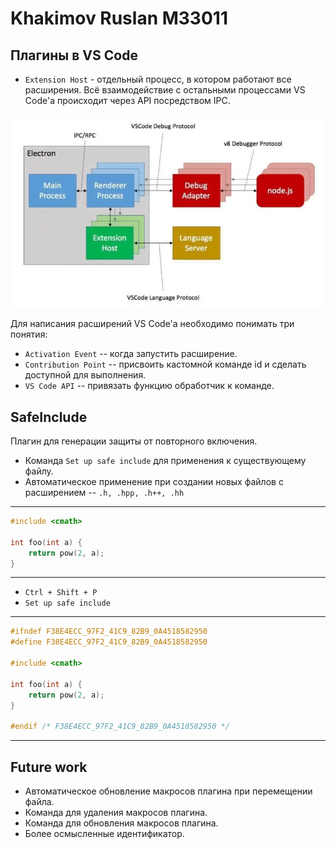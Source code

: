 # Khakimov Ruslan M33011
## Плагины в VS Code

- `Extension Host` - отдельный процесс, в котором работают все расширения. Всё взаимодействие с остальными процессами VS Code'а происходит через API посредством IPC.

![img1](resources/img1.PNG)

Для написания расширений VS Code'а необходимо понимать три понятия:
- `Activation Event` -- когда запустить расширение.
- `Contribution Point` -- присвоить кастомной команде id и сделать доступной для выполнения.
- `VS Code API` -- привязать функцию обработчик к команде.

## SafeInclude

Плагин для генерации защиты от повторного включения.

- Команда `Set up safe include` для применения к существующему файлу.
- Автоматическое применение при создании новых файлов с расширением -- `.h, .hpp, .h++, .hh`

----------

```c++
#include <cmath>

int foo(int a) {
    return pow(2, a);
}
```

----------

- `Ctrl + Shift + P` 
- `Set up safe include`

----------

```c++
#ifndef F38E4ECC_97F2_41C9_82B9_0A4518582950
#define F38E4ECC_97F2_41C9_82B9_0A4518582950

#include <cmath>

int foo(int a) {
    return pow(2, a);
}

#endif /* F38E4ECC_97F2_41C9_82B9_0A4518582950 */
```

----------

## Future work

- Автоматическое обновление макросов плагина при перемещении файла.
- Команда для удаления макросов плагина.
- Команда для обновления макросов плагина.
- Более осмысленные идентификатор.